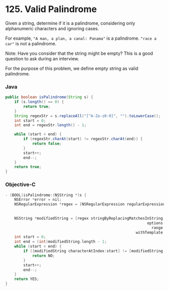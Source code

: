 # 125. Valid Palindrome
Given a string, determine if it is a palindrome, considering only alphanumeric characters and ignoring cases.

For example,
`"A man, a plan, a canal: Panama"` is a palindrome.
`"race a car"` is not a palindrome.

Note:
Have you consider that the string might be empty? This is a good question to ask during an interview.

For the purpose of this problem, we define empty string as valid palindrome.

### Java

```java
public boolean isPalindrome(String s) {
    if (s.length() == 0) {
        return true;
    }
    String regexStr = s.replaceAll("[^A-Za-z0-9]", "").toLowerCase();
    int start = 0;
    int end = regexStr.length() - 1;

    while (start < end) {
        if (regexStr.charAt(start) != regexStr.charAt(end)) {
            return false;
        }
        start++;
        end--;
    }
    return true;
}
```


### Objective-C

```objective-c
- (BOOL)isPalindrome:(NSString *)s {
    NSError *error = nil;
    NSRegularExpression *regex = [NSRegularExpression regularExpressionWithPattern:@"[^A-Za-z0-9]"
                                                                           options:NSRegularExpressionCaseInsensitive
                                                                             error:&error];
    NSString *modifiedString = [regex stringByReplacingMatchesInString:s
                                                               options:0
                                                                 range:NSMakeRange(0, [s length])
                                                          withTemplate:@""].lowercaseString;
    int start = 0;
    int end = (int)modifiedString.length - 1;
    while (start < end) {
        if ([modifiedString characterAtIndex:start] != [modifiedString characterAtIndex:end]) {
            return NO;
        }
        start++;
        end--;
    }
    return YES;
}
```
